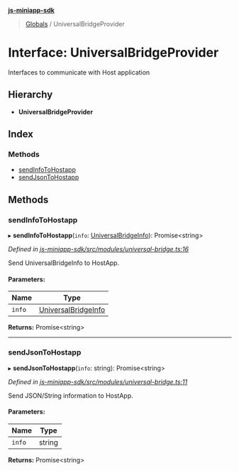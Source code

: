 **[js-miniapp-sdk](../README.md)**

> [Globals](../README.md) / UniversalBridgeProvider

# Interface: UniversalBridgeProvider

Interfaces to communicate with Host application

## Hierarchy

* **UniversalBridgeProvider**

## Index

### Methods

* [sendInfoToHostapp](universalbridgeprovider.md#sendinfotohostapp)
* [sendJsonToHostapp](universalbridgeprovider.md#sendjsontohostapp)

## Methods

### sendInfoToHostapp

▸ **sendInfoToHostapp**(`info`: [UniversalBridgeInfo](universalbridgeinfo.md)): Promise\<string>

*Defined in [js-miniapp-sdk/src/modules/universal-bridge.ts:16](https://github.com/rakutentech/js-miniapp/blob/2f882c8/js-miniapp-sdk/src/modules/universal-bridge.ts#L16)*

Send UniversalBridgeInfo to HostApp.

#### Parameters:

Name | Type |
------ | ------ |
`info` | [UniversalBridgeInfo](universalbridgeinfo.md) |

**Returns:** Promise\<string>

___

### sendJsonToHostapp

▸ **sendJsonToHostapp**(`info`: string): Promise\<string>

*Defined in [js-miniapp-sdk/src/modules/universal-bridge.ts:11](https://github.com/rakutentech/js-miniapp/blob/2f882c8/js-miniapp-sdk/src/modules/universal-bridge.ts#L11)*

Send JSON/String information to HostApp.

#### Parameters:

Name | Type |
------ | ------ |
`info` | string |

**Returns:** Promise\<string>
